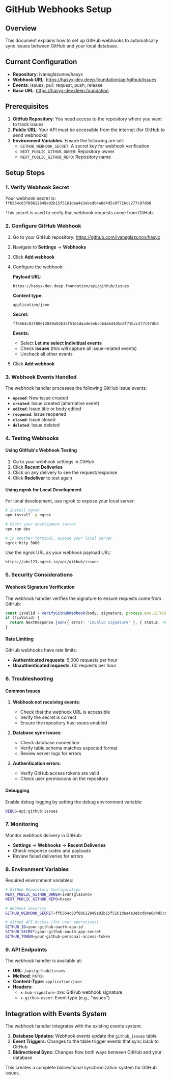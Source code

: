 # GitHub Webhooks Setup

## Overview

This document explains how to set up GitHub webhooks to automatically sync issues between GitHub and your local database.

## Current Configuration

- **Repository**: ivansglazunov/hasyx
- **Webhook URL**: https://hasyx-dev.deep.foundation/api/github/issues
- **Events**: issues, pull_request, push, release
- **Base URL**: https://hasyx-dev.deep.foundation

## Prerequisites

1. **GitHub Repository**: You need access to the repository where you want to track issues
2. **Public URL**: Your API must be accessible from the internet (for GitHub to send webhooks)
3. **Environment Variables**: Ensure the following are set:
   - `GITHUB_WEBHOOK_SECRET`: A secret key for webhook verification
   - `NEXT_PUBLIC_GITHUB_OWNER`: Repository owner
   - `NEXT_PUBLIC_GITHUB_REPO`: Repository name

## Setup Steps

### 1. Verify Webhook Secret

Your webhook secret is: `ff6564c83f88612849a02b15f5161dea4e3ebcdb4a6d4d5c8f71bcc277c97db0`

This secret is used to verify that webhook requests come from GitHub.

### 2. Configure GitHub Webhook

1. Go to your GitHub repository: https://github.com/ivansglazunov/hasyx
2. Navigate to **Settings** → **Webhooks**
3. Click **Add webhook**
4. Configure the webhook:

   **Payload URL:**
   ```
   https://hasyx-dev.deep.foundation/api/github/issues
   ```

   **Content type:**
   ```
   application/json
   ```

   **Secret:**
   ```
   ff6564c83f88612849a02b15f5161dea4e3ebcdb4a6d4d5c8f71bcc277c97db0
   ```

   **Events:**
   - Select **Let me select individual events**
   - Check **Issues** (this will capture all issue-related events)
   - Uncheck all other events

5. Click **Add webhook**

### 3. Webhook Events Handled

The webhook handler processes the following GitHub issue events:

- **`opened`**: New issue created
- **`created`**: Issue created (alternative event)
- **`edited`**: Issue title or body edited
- **`reopened`**: Issue reopened
- **`closed`**: Issue closed
- **`deleted`**: Issue deleted

### 4. Testing Webhooks

#### Using GitHub's Webhook Testing

1. Go to your webhook settings in GitHub
2. Click **Recent Deliveries**
3. Click on any delivery to see the request/response
4. Click **Redeliver** to test again

#### Using ngrok for Local Development

For local development, use ngrok to expose your local server:

```bash
# Install ngrok
npm install -g ngrok

# Start your development server
npm run dev

# In another terminal, expose your local server
ngrok http 3000
```

Use the ngrok URL as your webhook payload URL:
```
https://abc123.ngrok.io/api/github/issues
```

### 5. Security Considerations

#### Webhook Signature Verification

The webhook handler verifies the signature to ensure requests come from GitHub:

```typescript
const isValid = verifyGitHubWebhook(body, signature, process.env.GITHUB_WEBHOOK_SECRET);
if (!isValid) {
  return NextResponse.json({ error: 'Invalid signature' }, { status: 401 });
}
```

#### Rate Limiting

GitHub webhooks have rate limits:
- **Authenticated requests**: 5,000 requests per hour
- **Unauthenticated requests**: 60 requests per hour

### 6. Troubleshooting

#### Common Issues

1. **Webhook not receiving events**:
   - Check that the webhook URL is accessible
   - Verify the secret is correct
   - Ensure the repository has issues enabled

2. **Database sync issues**:
   - Check database connection
   - Verify table schema matches expected format
   - Review server logs for errors

3. **Authentication errors**:
   - Verify GitHub access tokens are valid
   - Check user permissions on the repository

#### Debugging

Enable debug logging by setting the debug environment variable:

```bash
DEBUG=api:github:issues
```

### 7. Monitoring

Monitor webhook delivery in GitHub:
- **Settings** → **Webhooks** → **Recent Deliveries**
- Check response codes and payloads
- Review failed deliveries for errors

### 8. Environment Variables

Required environment variables:

```bash
# GitHub Repository Configuration
NEXT_PUBLIC_GITHUB_OWNER=ivansglazunov
NEXT_PUBLIC_GITHUB_REPO=hasyx

# Webhook Security
GITHUB_WEBHOOK_SECRET=ff6564c83f88612849a02b15f5161dea4e3ebcdb4a6d4d5c8f71bcc277c97db0

# GitHub API Access (for user operations)
GITHUB_ID=your-github-oauth-app-id
GITHUB_SECRET=your-github-oauth-app-secret
GITHUB_TOKEN=your-github-personal-access-token
```

### 9. API Endpoints

The webhook handler is available at:
- **URL**: `/api/github/issues`
- **Method**: `PATCH`
- **Content-Type**: `application/json`
- **Headers**: 
  - `x-hub-signature-256`: GitHub webhook signature
  - `x-github-event`: Event type (e.g., "issues")

## Integration with Events System

The webhook handler integrates with the existing events system:

1. **Database Updates**: Webhook events update the `github_issues` table
2. **Event Triggers**: Changes to the table trigger events that sync back to GitHub
3. **Bidirectional Sync**: Changes flow both ways between GitHub and your database

This creates a complete bidirectional synchronization system for GitHub issues.
